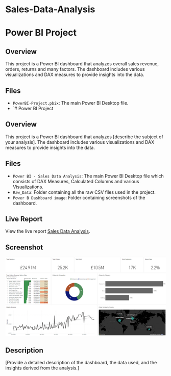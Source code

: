 # Sales-Data-Analysis

# Power BI Project

## Overview
This project is a Power BI dashboard that analyzes overall sales revenue, orders, returns and many factors. The dashboard includes various visualizations and DAX measures to provide insights into the data.

## Files
- `PowerBI-Project.pbix`: The main Power BI Desktop file.
- `# Power BI Project

## Overview
This project is a Power BI dashboard that analyzes [describe the subject of your analysis]. The dashboard includes various visualizations and DAX measures to provide insights into the data.

## Files
- `Power BI - Sales Data Analysis`: The main Power BI Desktop file which consists of DAX Measures, Calculated Columns and various Visualizations.
- `Raw_Data`: Folder containing all the raw CSV files used in the project.
- `Power B Dashboard image`: Folder containing screenshots of the dashboard.

## Live Report
View the live report [Sales Data Analysis](https://bit.ly/3A9iRTU).

## Screenshot
[![Sales Analysis Dashboard](Sales-Data-Dashboard-Image/Sales-Data-PowerBI-Dashboard.png)](Sales-Data-Dashboard-Image/Sales-Data-PowerBI-Dashboard.png)

## Description
[Provide a detailed description of the dashboard, the data used, and the insights derived from the analysis.]
